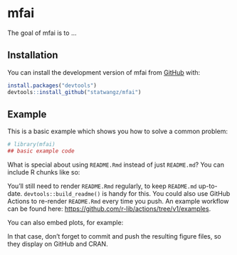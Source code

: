 
<!-- README.md is generated from README.Rmd. Please edit that file -->

# mfai

<!-- badges: start -->
<!-- badges: end -->

The goal of mfai is to …

## Installation

You can install the development version of mfai from
[GitHub](https://github.com/) with:

``` r
install.packages("devtools")
devtools::install_github("statwangz/mfai")
```

## Example

This is a basic example which shows you how to solve a common problem:

``` r
# library(mfai)
## basic example code
```

What is special about using `README.Rmd` instead of just `README.md`?
You can include R chunks like so:

You’ll still need to render `README.Rmd` regularly, to keep `README.md`
up-to-date. `devtools::build_readme()` is handy for this. You could also
use GitHub Actions to re-render `README.Rmd` every time you push. An
example workflow can be found here:
<https://github.com/r-lib/actions/tree/v1/examples>.

You can also embed plots, for example:

In that case, don’t forget to commit and push the resulting figure
files, so they display on GitHub and CRAN.
